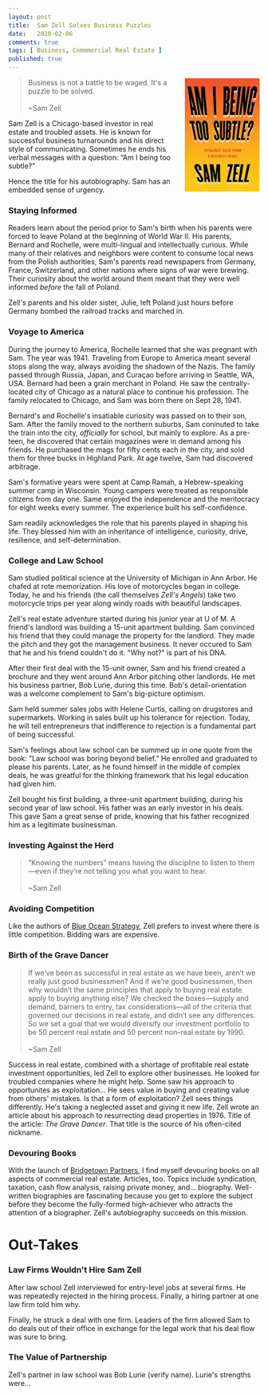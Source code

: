 ```yaml
---
layout: post
title:  Sam Zell Solves Business Puzzles
date:   2020-02-06
comments: true
tags: [ Business, Commmercial Real Estate ]
published: true
---
```

<img style="margin-left:20px" src="/images/sam_zell_am_i_being_too_subtle.jpg" width="150" align="right" alt="Sam Zell - Am I Being Too Subtle" title="Sam Zell - Am I Being Too Subtle" /> 
 
>Business is not a battle to be waged. It's a puzzle to be solved.<br/>&nbsp;<br/>~Sam Zell

Sam Zell is a Chicago-based investor in real estate and troubled assets. He is known for successful business turnarounds and his direct style of communicating. Sometimes he ends his verbal messages with a question: “Am I being too subtle?” 

Hence the title for his autobiography. Sam has an embedded sense of urgency.

<!--more-->

### Staying Informed

Readers learn about the period prior to Sam's birth when his parents were forced to leave Poland at the beginning of World War II. His parents, Bernard and Rochelle, were multi-lingual and intellectually curious. While many of their relatives and neighbors were content to consume local news from the Polish authorities, Sam's parents read newspapers from Germany, France, Switzerland, and other nations where signs of war were brewing. Their curiosity about the world around them meant that they were well informed _before_ the fall of Poland. 

Zell's parents and his older sister, Julie, left Poland just hours before Germany bombed the railroad tracks and marched in. 

### Voyage to America

During the journey to America, Rochelle learned that she was pregnant with Sam. The year was 1941. Traveling from Europe to America meant several stops along the way, always avoiding the shadown of the Nazis. The family passed through Russia, Japan, and Curaçao before arriving in Seattle, WA, USA. Bernard had been a grain merchant in Poland. He saw the centrally-located city of Chicago as a natural place to continue his profession. The family relocated to Chicago, and Sam was born there on Sept 28, 1941.

Bernard's and Rochelle's insatiable curiosity was passed on to their son, Sam. After the family moved to the northern suburbs, Sam coninuted to take the train into the city, _officially_ for school, but mainly to explore. As a pre-teen, he discovered that certain magazines were in demand among his friends. He purchased the mags for fifty cents each in the city, and sold them for three bucks in Highland Park. At age twelve, Sam had discovered arbitrage.

Sam's formative years were spent at Camp Ramah, a Hebrew-speaking summer camp in Wisconsin. Young campers were treated as responsible citizens from day one. Same enjoyed the independence and the meritocracy for eight weeks every summer. The experience built his self-confidence.

Sam readily acknowledges the role that his parents played in shaping his life. They blessed him with an inheritance of intelligence, curiosity, drive, resilience, and self-determination. 

### College and Law School

Sam studied political science at the University of Michigan in Ann Arbor. He chafed at rote memorization. His love of motorcycles began in college. Today, he and his friends (the call themselves _Zell's Angels_) take two motorcycle trips per year along windy roads with beautiful landscapes.

Zell's real estate adventure started during his junior year at U of M. A friend's landlord was building a 15-unit apartment building. Sam convinced his friend that they could manage the property for the landlord. They made the pitch and they got the management business. It never occured to Sam that he and his friend couldn't do it. "Why not?" is part of his DNA.

After their first deal with the 15-unit owner, Sam and his friend created a brochure and they went around Ann Arbor pitching other landlords. He met his business partner, Bob Lurie, during this time. Bob's detail-orientation was a welcome complement to Sam's big-picture optimism.

Sam held summer sales jobs with Helene Curtis, calling on drugstores and supermarkets. Working in sales built up his tolerance for rejection. Today, he will tell entrepreneurs that indifference to rejection is a fundamental part of being successful.

Sam's feelings about law school can be summed up in one quote from the book: "Law school was boring beyond belief." He enrolled and graduated to please his parents. Later, as he found himself in the middle of complex deals, he was greatful for the thinking framework that his legal education had given him. 

Zell bought his first building, a three-unit apartment building, during his second year of law school. His father was an early investor in his deals. This gave Sam a great sense of pride, knowing that his father recognized him as a legitimate businessman.

### Investing Against the Herd

>“Knowing the numbers” means having the discipline to listen to them—even if they’re not telling you what you want to hear.<br/>&nbsp;<br/>~Sam Zell


### Avoiding Competition

Like the authors of [Blue Ocean Strategy](/blog/2012/11/10/make-your-competition-irrelevant/), Zell prefers to invest where there is little competition. Bidding wars are expensive.


### Birth of the Grave Dancer

>If we’ve been as successful in real estate as we have been, aren’t we really just good businessmen? And if we’re good businessmen, then why wouldn’t the same principles that apply to buying real estate apply to buying anything else? We checked the boxes—supply and demand, barriers to entry, tax considerations—all of the criteria that governed our decisions in real estate, and didn’t see any differences. So we set a goal that we would diversify our investment portfolio to be 50 percent real estate and 50 percent non–real estate by 1990.<br/>&nbsp;<br/>~Sam Zell

Success in real estate, combined with a shortage of profitable real estate investment opportunities, led Zell to explore other businesses. He looked for troubled companies where he might help. Some saw his approach to opportunites as exploitation... He sees value in buying and creating value from others' mistakes. Is that a form of exploitation? Zell sees things differently. He's taking a neglected asset and giving it new life. Zell wrote an article about his approach to resurrecting dead properties in 1976. Title of the article: _The Grave Dancer_. That title is the source of his often-cited nickname.


### Devouring Books

With the launch of [Bridgetown Partners](https://bridgetownpartners.com), I find myself devouring books on all aspects of commercial real estate. Articles, too. Topics include syndication, taxation, cash flow analysis, raising private money, and... biography. Well-written biographies are fascinating because you get to explore the subject before they become the fully-formed high-achiever who attracts the attention of a biographer. Zell's autobiography succeeds on this mission.






# Out-Takes

### Law Firms Wouldn't Hire Sam Zell

After law school Zell interviewed for entry-level jobs at several firms. He was repeatedly rejected in the hiring process. Finally, a hiring partner at one law firm told him why. 



Finally, he struck a deal with one firm. Leaders of the firm allowed Sam to do deals out of their office in exchange for the legal work that his deal flow was sure to bring.


### The Value of Partnership

Zell's partner in law school was Bob Lurie (verify name). Lurie's strengths were...

